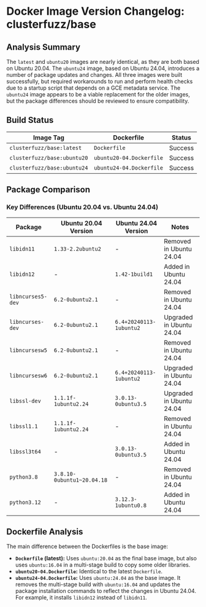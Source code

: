 # Docker Image Version Changelog: clusterfuzz/base


## Analysis Summary

The `latest` and `ubuntu20` images are nearly identical, as they are both based on Ubuntu 20.04. The `ubuntu24` image, based on Ubuntu 24.04, introduces a number of package updates and changes. All three images were built successfully, but required workarounds to run and perform health checks due to a startup script that depends on a GCE metadata service. The `ubuntu24` image appears to be a viable replacement for the older images, but the package differences should be reviewed to ensure compatibility.

## Build Status

| Image Tag                  | Dockerfile               | Status  |
| -------------------------- | ------------------------ | ------- |
| `clusterfuzz/base:latest`  | `Dockerfile`             | Success |
| `clusterfuzz/base:ubuntu20`| `ubuntu20-04.Dockerfile` | Success |
| `clusterfuzz/base:ubuntu24`| `ubuntu24-04.Dockerfile` | Success |

## Package Comparison

### Key Differences (Ubuntu 20.04 vs. Ubuntu 24.04)

| Package                 | Ubuntu 20.04 Version | Ubuntu 24.04 Version | Notes                               |
| ----------------------- | -------------------- | -------------------- | ----------------------------------- |
| `libidn11`              | `1.33-2.2ubuntu2`    | -                    | Removed in Ubuntu 24.04             |
| `libidn12`              | -                    | `1.42-1build1`       | Added in Ubuntu 24.04               |
| `libncurses5-dev`       | `6.2-0ubuntu2.1`     | -                    | Removed in Ubuntu 24.04             |
| `libncurses-dev`        | `6.2-0ubuntu2.1`     | `6.4+20240113-1ubuntu2` | Upgraded in Ubuntu 24.04            |
| `libncursesw5`          | `6.2-0ubuntu2.1`     | -                    | Removed in Ubuntu 24.04             |
| `libncursesw6`          | `6.2-0ubuntu2.1`     | `6.4+20240113-1ubuntu2` | Upgraded in Ubuntu 24.04            |
| `libssl-dev`            | `1.1.1f-1ubuntu2.24` | `3.0.13-0ubuntu3.5`  | Upgraded in Ubuntu 24.04            |
| `libssl1.1`             | `1.1.1f-1ubuntu2.24` | -                    | Removed in Ubuntu 24.04             |
| `libssl3t64`            | -                    | `3.0.13-0ubuntu3.5`  | Added in Ubuntu 24.04               |
| `python3.8`             | `3.8.10-0ubuntu1~20.04.18` | -                | Removed in Ubuntu 24.04             |
| `python3.12`            | -                    | `3.12.3-1ubuntu0.8`  | Added in Ubuntu 24.04               |

## Dockerfile Analysis

The main difference between the Dockerfiles is the base image:

*   **`Dockerfile` (latest):** Uses `ubuntu:20.04` as the final base image, but also uses `ubuntu:16.04` in a multi-stage build to copy some older libraries.
*   **`ubuntu20-04.Dockerfile`:**  Identical to the latest `Dockerfile`.
*   **`ubuntu24-04.Dockerfile`:** Uses `ubuntu:24.04` as the base image. It removes the multi-stage build with `ubuntu:16.04` and updates the package installation commands to reflect the changes in Ubuntu 24.04. For example, it installs `libidn12` instead of `libidn11`.
